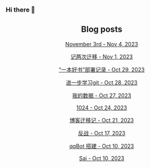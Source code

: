 ### Hi there 👋

<!--
**EuDs63/EuDs63** is a ✨ _special_ ✨ repository because its `README.md` (this file) appears on your GitHub profile.

Here are some ideas to get you started:

- 🔭 I’m currently working on ...
- 🌱 I’m currently learning ...
- 👯 I’m looking to collaborate on ...
- 🤔 I’m looking for help with ...
- 💬 Ask me about ...
- 📫 How to reach me: ...
- 😄 Pronouns: ...
- ⚡ Fun fact: ...
-->

<h2 align="center">Blog posts</h2>
<!-- BLOG-POST-LIST:START --><p align="center"><a href= https://ds63.eu.org/2023/november-3rd/ > November 3rd - Nov 4, 2023 </a></p><p align="center"><a href= https://ds63.eu.org/2023/%E8%AE%B0%E4%B8%A4%E6%AC%A1%E8%BF%81%E7%A7%BB/ > 记两次迁移 - Nov 1, 2023 </a></p><p align="center"><a href= https://ds63.eu.org/2023/%E4%B8%80%E6%9C%AC%E5%A5%BD%E4%B9%A6%E9%83%A8%E7%BD%B2%E8%AE%B0%E5%BD%95/ > “一本好书”部署记录 - Oct 29, 2023 </a></p><p align="center"><a href= https://ds63.eu.org/2023/%E8%BF%9B%E4%B8%80%E6%AD%A5%E5%AD%A6%E4%B9%A0git/ > 进一步学习git - Oct 28, 2023 </a></p><p align="center"><a href= https://ds63.eu.org/2023/%E6%88%91%E7%9A%84%E6%95%B0%E6%8D%AE/ > 我的数据 - Oct 27, 2023 </a></p><p align="center"><a href= https://ds63.eu.org/2023/1024/ > 1024 - Oct 24, 2023 </a></p><p align="center"><a href= https://ds63.eu.org/2023/%E5%8D%9A%E5%AE%A2%E8%BF%81%E7%A7%BB%E8%AE%B0/ > 博客迁移记 - Oct 21, 2023 </a></p><p align="center"><a href= https://ds63.eu.org/2023/%E5%8F%8D%E6%88%98/ > 反战 - Oct 17, 2023 </a></p><p align="center"><a href= https://ds63.eu.org/2023/qqbot-%E6%90%AD%E5%BB%BA/ > qqBot 搭建 - Oct 10, 2023 </a></p><p align="center"><a href= https://ds63.eu.org/2023/sai/ > Sai - Oct 10, 2023 </a></p><!-- BLOG-POST-LIST:END -->
